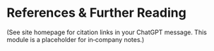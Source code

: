 # References & Further Reading

(See site homepage for citation links in your ChatGPT message. This module is a placeholder for in‑company notes.)
